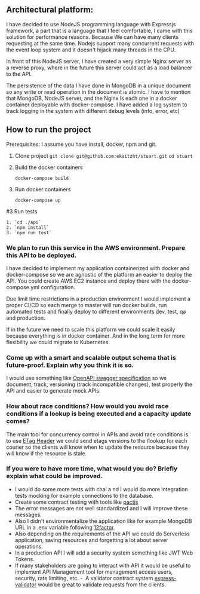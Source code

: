 ## Architectural platform:

I have decided to use NodeJS programming language with Expressjs framework, a part that is a language that I feel comfortable, I came with this solution for performance reasons. Because We can have many clients requesting at the same time. Nodejs support many concurrent requests with the event loop system and it doesn't hijack many threads in the CPU.

In front of this NodeJS server, I have created a very simple Nginx server as a reverse proxy, where in
the future this server could act as a load balancer to the API.

The persistence of the data I have done in MongoDB in a unique document so any write or read operation in the document is atomic.
I have to mention that MongoDB, NodeJS server, and the Nginx is each one in a docker container deployable with docker-compose.
I have added a log system to track logging in the system with different debug levels (info, error, etc)

## How to run the project

Prerequisites: I assume you have install, docker, npm and git.

1. Clone project
   `git clone git@github.com:ekaitzht/stuart.git`
   `cd stuart`

1. Build the docker containers

   `docker-compose build`

1. Run docker containers

   `docker-compose up`

#3 Run tests

    1. `cd ./api`
    2. `npm install`
    3. `npm run test`

### We plan to run this service in the AWS environment. Prepare this API to be deployed.

I have decided to implement my application containerized with docker and docker-compose so we are agnostic of the platform an easier to deploy the API. You could create AWS EC2 instance and deploy there with the docker-compose.yml configuration.

Due limit time restrictions in a production environment I would implement a proper CI/CD so each merge to master will run docker builds,
run automated tests and finally deploy to different environments dev, test, qa and production.

If in the future we need to scale this platform we could scale it easily because everything is in docker container. And in the long term for more flexibility we could migrate to Kubernetes.

### Come up with a smart and scalable output schema that is future-proof. Explain why you think it is so.

I would use something like [OpenAPI swagger specification](https://swagger.io/specification/) so we document, track, versioning (track incompatible changes), test properly the API and easier to generate mock APIs.

### How about race conditions? How would you avoid race conditions if a lookup is being executed and a capacity update comes?

The main tool for concurrency control in APIs and avoid race conditions is to use [ETag Header](https://www.ibm.com/support/knowledgecenter/SSQP76_8.9.0/com.ibm.odm.itoa.admin/topics/tsk_entities_update_etag.html) we could send etags versions to the
/lookup for each courier so the clients will know when to update the resource because they will know if the resource is stale.

### If you were to have more time, what would you do? Briefly explain what could be improved.

- I would do some more tests with chai a nd I would do more integration tests mocking for example connections
  to the database.
- Create some contract testing with tools like [pactjs](https://github.com/pact-foundation/pact-js)
- The error messages are not well standardized and I will improve these messages.
- Also I didn't environmentalize the application like for example MongoDB URL in a .env variable following [12factor](https://12factor.net/).
- Also depending on the requirements of the API we could do Serverless application, saving resources and forgetting a lot about server operations.
- In a production API I will add a security system something like JWT Web Tokens.
- If many stakeholders are going to interact with API it would be useful to implement API Management tool for management access users, security, rate limiting, etc.
  -  A validator contract system [express-validator](https://express-validator.github.io/docs/) would be great to validate requests from the clients.
